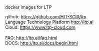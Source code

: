 docker images for LTP

github: https://github.com/HIT-SCIR/ltp</br>
Language Technology Platform http://ltp.ai</br>
Cloud: https://www.ltp-cloud.com</br>
</br>
FAQ: http://ltp.ai/faq.html</br>
DOCS: http://ltp.ai/docs/begin.html</br>
